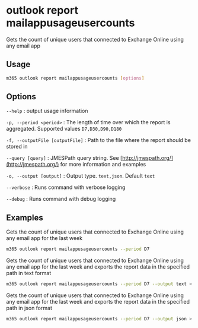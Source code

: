 # outlook report mailappusageusercounts

Gets the count of unique users that connected to Exchange Online using any email app

## Usage

```sh
m365 outlook report mailappusageusercounts [options]
```

## Options

`--help`
: output usage information

`-p, --period <period>`
: The length of time over which the report is aggregated. Supported values `D7,D30,D90,D180`

`-f, --outputFile [outputFile]`
: Path to the file where the report should be stored in

`--query [query]`
: JMESPath query string. See [http://jmespath.org/](http://jmespath.org/) for more information and examples

`-o, --output [output]`
: Output type. `text,json`. Default `text`

`--verbose`
: Runs command with verbose logging

`--debug`
: Runs command with debug logging

## Examples

Gets the count of unique users that connected to Exchange Online using any email app for the last week

```sh
m365 outlook report mailappusageusercounts --period D7
```

Gets the count of unique users that connected to Exchange Online using any email app for the last week and exports the report data in the specified path in text format

```sh
m365 outlook report mailappusageusercounts --period D7 --output text > "mailappusageusercounts.txt"
```

Gets the count of unique users that connected to Exchange Online using any email app for the last week and exports the report data in the specified path in json format

```sh
m365 outlook report mailappusageusercounts --period D7 --output json > "mailappusageusercounts.json"
```
